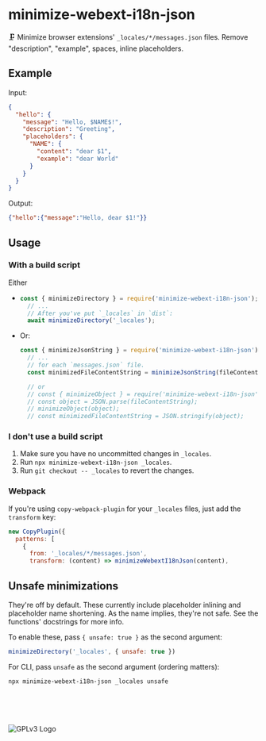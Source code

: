 # minimize-webext-i18n-json

🗜 Minimize browser extensions' `_locales/*/messages.json` files. Remove "description", "example", spaces, inline placeholders.

## Example

Input:

```json
{
  "hello": {
    "message": "Hello, $NAME$!",
    "description": "Greeting",
    "placeholders": {
      "NAME": {
        "content": "dear $1",
        "example": "dear World"
      }
    }
  }
}
```

Output:

```json
{"hello":{"message":"Hello, dear $1!"}}
```

## Usage

### With a build script

Either

* ```js
  const { minimizeDirectory } = require('minimize-webext-i18n-json');
    // ...
    // After you've put `_locales` in `dist`:
    await minimizeDirectory('_locales');
  ```

* Or:

  ```js
  const { minimizeJsonString } = require('minimize-webext-i18n-json');
    // ...
    // for each `messages.json` file.
    const minimizedFileContentString = minimizeJsonString(fileContentString);

    // or
    // const { minimizeObject } = require('minimize-webext-i18n-json');
    // const object = JSON.parse(fileContentString);
    // minimizeObject(object);
    // const minimizedFileContentString = JSON.stringify(object);
  ```

### I don't use a build script

1. Make sure you have no uncommitted changes in `_locales`.
1. Run `npx minimize-webext-i18n-json _locales`.
1. Run `git checkout -- _locales` to revert the changes.
<!-- 3. Make an archive for distribution. -->

### Webpack

If you're using `copy-webpack-plugin` for your `_locales` files, just add the `transform` key:

```js
new CopyPlugin({
  patterns: [
    {
      from: '_locales/*/messages.json',
      transform: (content) => minimizeWebextI18nJson(content),
```

## Unsafe minimizations

They're off by default. These currently include placeholder inlining and placeholder name shortening. As the name implies, they're not safe. See the functions' docstrings for more info.

To enable these, pass `{ unsafe: true }` as the second argument:

```js
minimizeDirectory('_locales', { unsafe: true })
```

For CLI, pass `unsafe` as the second argument (ordering matters):

```bash
npx minimize-webext-i18n-json _locales unsafe
```

<br>
<br>
<br>

![GPLv3 Logo](https://www.gnu.org/graphics/gplv3-with-text-136x68.png)
